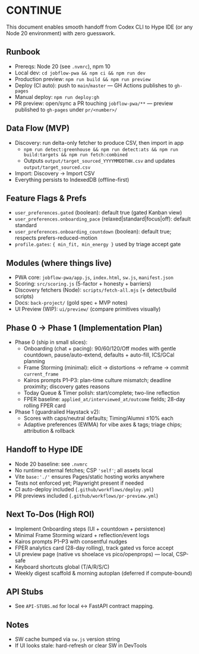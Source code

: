 # CONTINUE

This document enables smooth handoff from Codex CLI to Hype IDE (or any Node 20 environment) with zero guesswork.

## Runbook
- Prereqs: Node 20 (see `.nvmrc`), npm 10
- Local dev: `cd jobflow-pwa && npm ci && npm run dev`
- Production preview: `npm run build && npm run preview`
- Deploy (CI auto): push to `main`/`master` — GH Actions publishes to `gh-pages`
- Manual deploy: `npm run deploy:gh`
 - PR preview: open/sync a PR touching `jobflow-pwa/**` — preview published to `gh-pages` under `pr/<number>/`

## Data Flow (MVP)
- Discovery: run delta-only fetcher to produce CSV, then import in app
  - `npm run detect:greenhouse && npm run detect:ats && npm run build:targets && npm run fetch:combined`
  - Outputs `output/target_sourced_YYYYMMDDTHH.csv` and updates `output/target_sourced.csv`
- Import: Discovery → Import CSV
- Everything persists to IndexedDB (offline-first)

## Feature Flags & Prefs
- `user_preferences.gated` (boolean): default true (gated Kanban view)
- `user_preferences.onboarding_pace` (relaxed|standard|focus|off): default standard
- `user_preferences.onboarding_countdown` (boolean): default true; respects prefers-reduced-motion
- `profile.gates`: `{ min_fit, min_energy }` used by triage accept gate

## Modules (where things live)
- PWA core: `jobflow-pwa/app.js`, `index.html`, `sw.js`, `manifest.json`
- Scoring: `src/scoring.js` (5-factor + honesty + barriers)
- Discovery fetchers (Node): `scripts/fetch-all.mjs` (+ detect/build scripts)
- Docs: `back-project/` (gold spec + MVP notes)
- UI Preview (WIP): `ui/preview/` (compare primitives visually)

## Phase 0 → Phase 1 (Implementation Plan)
- Phase 0 (ship in small slices):
  - Onboarding (chat + pacing): 90/60/120/Off modes with gentle countdown, pause/auto-extend, defaults + auto-fill, ICS/GCal planning
  - Frame Storming (minimal): elicit → distortions → reframe → commit `current_frame`
  - Kairos prompts P1–P3: plan-time culture mismatch; deadline proximity; discovery gates reasons
  - Today Queue & Timer polish: start/complete; two-line reflection
  - FPER baseline: `applied_at/interviewed_at/outcome` fields; 28-day rolling FPER card
- Phase 1 (guardrailed Haystack v2):
  - Scores with caps/neutral defaults; Timing/Alumni ≤10% each
  - Adaptive preferences (EWMA) for vibe axes & tags; triage chips; attribution & rollback

## Handoff to Hype IDE
- Node 20 baseline: see `.nvmrc`
- No runtime external fetches; CSP `'self'`; all assets local
- Vite `base:'./'` ensures Pages/static hosting works anywhere
- Tests not enforced yet; Playwright present if needed
- CI auto-deploy included (`.github/workflows/deploy.yml`)
 - PR previews included (`.github/workflows/pr-preview.yml`)

## Next To-Dos (High ROI)
- Implement Onboarding steps (UI + countdown + persistence)
- Minimal Frame Storming wizard + reflection/event logs
- Kairos prompts P1–P3 with consentful nudges
- FPER analytics card (28-day rolling), track gated vs force accept
- UI preview page (native vs shoelace vs pico/openprops) — local, CSP-safe
- Keyboard shortcuts global (T/A/R/S/C)
- Weekly digest scaffold & morning autoplan (deferred if compute-bound)

## API Stubs
- See `API-STUBS.md` for local ↔ FastAPI contract mapping.

## Notes
- SW cache bumped via `sw.js` version string
- If UI looks stale: hard-refresh or clear SW in DevTools
